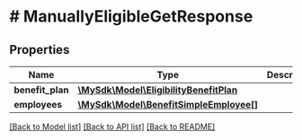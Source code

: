 # # ManuallyEligibleGetResponse

## Properties

Name | Type | Description | Notes
------------ | ------------- | ------------- | -------------
**benefit_plan** | [**\MySdk\Model\EligibilityBenefitPlan**](EligibilityBenefitPlan.md) |  | [optional]
**employees** | [**\MySdk\Model\BenefitSimpleEmployee[]**](BenefitSimpleEmployee.md) |  | [optional]

[[Back to Model list]](../../README.md#models) [[Back to API list]](../../README.md#endpoints) [[Back to README]](../../README.md)
